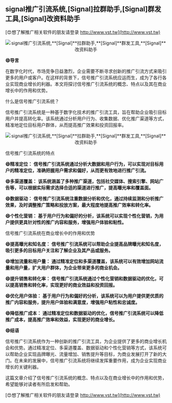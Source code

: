 ## **signal推广引流系统,**[Signal]**拉群助手,**[Signal]**群发工具,**[Signal]**改资料助手**

[😍想了解推广相关软件的朋友请登录 http://www.vst.tw](http://www.vst.tw)

 <center><img src="https://vst.tw/MP4/tuiguang/png/6.png" alt="signal推广引流系统,**[Signal]**拉群助手,**[Signal]**群发工具,**[Signal]**改资料助手"></center>

**😄导言**

在数字化时代，市场竞争日益激烈，企业需要不断寻求创新的推广引流方式来吸引更多的用户或客户。在这样的背景下，信号推广引流系统应运而生，成为了各行各业实现商业增长的利器。本文将探讨信号推广引流系统的概念、特点以及其在商业增长中的作用和优势。

什么是信号推广引流系统？

信号推广引流系统是一种基于数字化技术的推广引流工具，旨在帮助企业吸引目标用户并提高转化率。该系统通过分析用户行为、收集数据、优化推广渠道等方式，精准地定位目标用户群体，从而提高推广效果和投资回报率。

 <center><img src="https://vst.tw/MP4/tuiguang/png/4.png" alt="signal推广引流系统,**[Signal]**拉群助手,**[Signal]**群发工具,**[Signal]**改资料助手"></center>

信号推广引流系统的特点

**😄精准定位： 信号推广引流系统通过分析大数据和用户行为，可以实现对目标用户的精准定位，准确把握用户需求和偏好，从而更有效地进行推广引流。**

**😄多渠道覆盖： 该系统涵盖了多种推广渠道，包括社交媒体、搜索引擎、网站广告等，可以根据实际需求选择合适的渠道进行推广，提高曝光率和覆盖面。**

**😄数据驱动： 信号推广引流系统注重数据分析和优化，通过持续监测和分析推广效果，及时调整推广策略和投放方案，最大程度地提高推广效率和转化率。**

**😄个性化营销： 基于用户行为和偏好的分析，该系统可以实现个性化营销，为用户提供更具针对性的推广内容和服务，增强用户体验和粘性。**

信号推广引流系统在商业增长中的作用和优势

**😄提高曝光和知名度： 信号推广引流系统可以帮助企业提高品牌曝光和知名度，吸引更多的目标用户关注和了解企业及其产品或服务。**

**😄增加流量和用户量： 通过精准定位和多渠道覆盖，该系统可以有效增加网站流量和用户量，扩大用户群体，为企业带来更多的商业机会。**

**😄提升销售和转化率： 信号推广引流系统通过个性化营销和数据驱动的优化，可以提高销售和转化率，实现更好的商业效益和投资回报。**

**😄优化用户体验： 基于用户行为和偏好的分析，该系统可以为用户提供更优质的推广内容和服务，提升用户体验和满意度，增强用户粘性和忠诚度。**

**😄降低推广成本： 通过精准定位和数据驱动的优化，信号推广引流系统可以降低推广成本，提高推广效率和效益，实现更好的商业增长。**

**😄结语**

信号推广引流系统作为一种创新的推广引流工具，为企业提供了更多的商业增长机会和优势。通过精准定位、多渠道覆盖、数据驱动和个性化营销等方式，该系统可以帮助企业实现品牌曝光、流量增加、销售提升等目标，为商业发展打开了新的大门。在未来的发展中，信号推广引流系统将继续发挥重要作用，成为企业实现商业增长的关键利器。

这篇文章介绍了信号推广引流系统的概念、特点以及在商业增长中的作用和优势，希望能够对读者有所启发和帮助。

[😍想了解推广相关软件的朋友请登录 http://www.vst.tw](http://www.vst.tw)




